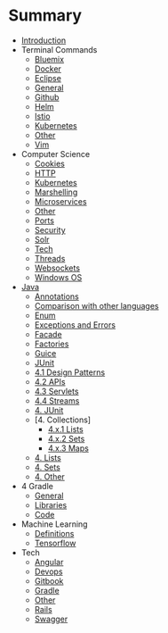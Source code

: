 # Summary

* [Introduction](README.md)
* Terminal Commands
	* [Bluemix](commands/bluemix-commands.md)
	* [Docker](commands/docker-commands.md)
	* [Eclipse](commands/eclipse-commands.md)
	* [General](commands/general-commands.md)
	* [Github](commands/github-commands.md)
	* [Helm](commands/helm-commands.md)
	* [Istio](commands/istio-commands.md)
	* [Kubernetes](commands/kubernetes-commands.md)
	* [Other](commands/other.md)
	* [Vim](commands/vim-commands.md)
* Computer Science
	* [Cookies](compsci/cookies.md)
	* [HTTP](compsci/http.md)
	* [Kubernetes](compsci/kubernetes.md)
	* [Marshelling](compsci/marshelling.md)
	* [Microservices](compsci/microservices.md)
	* [Other](compsci/other.md)
	* [Ports](compsci/ports.md)
	* [Security](compsci/security.md)
	* [Solr](compsci/solr.md)
	* [Tech](compsci/tech.md)
	* [Threads](compsci/threads.md)
	* [Websockets](compsci/websockets.md)
	* [Windows OS](compsci/windows.md)
* [Java](java/introduction.md)
	* [Annotations](java/annotations.md)
	* [Comparison with other languages](java/compare.md)
	* [Enum](java/enum.md)
	* [Exceptions and Errors](java/Exceptions-and-errors.md)
	* [Facade](java/facade.md)
	* [Factories](java/factories.md)
	* [Guice](java/guice.md)
	* [JUnit](java/junit.md)
	* [4.1 Design Patterns](java/design-patterns.md)
	* [4.2 APIs](java/apis.md)
	* [4.3 Servlets](java/servlets.md)
	* [4.4 Streams](java/streams.md)
	* [4. JUnit](java/junit.md)
	* [4. Collections]
		* [4.x.1 Lists](java/lists.md)
		* [4.x.2 Sets](java/sets.md)
		* [4.x.3 Maps](java/maps.md)
	* [4. Lists](java/lists.md)
	* [4. Sets](java/sets.md)
	* [4. Other](java/other.md)
* 4 Gradle
	* [General](gradle-intro.md)
	* [Libraries](gradle-libraries.md)
	* [Code](gradle-snippets.md)
* Machine Learning
	* [Definitions](ml/definitions.md)
	* [Tensorflow](ml/tensorflow.md)
* Tech
	* [Angular](tech/angular.md)
	* [Devops](tech/devops.md)
	* [Gitbook](tech/gitbook.md)
	* [Gradle](tech/gradle.md)
	* [Other](tech/other-tech.md)
	* [Rails](tech/rails.md)
	* [Swagger](tech/swagger.md)
